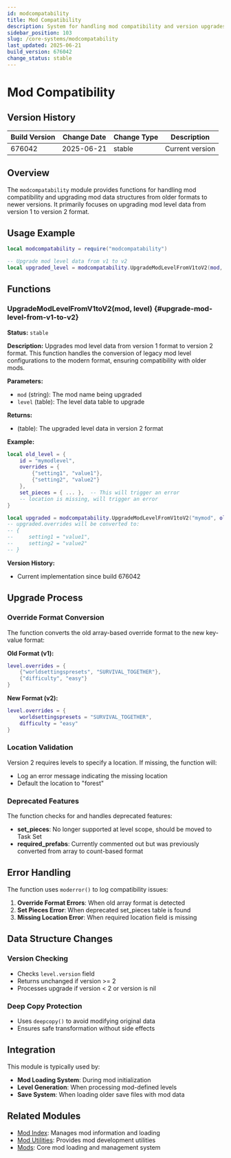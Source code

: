 ```yaml
---
id: modcompatability
title: Mod Compatibility
description: System for handling mod compatibility and version upgrades
sidebar_position: 103
slug: /core-systems/modcompatability
last_updated: 2025-06-21
build_version: 676042
change_status: stable
---
```


# Mod Compatibility

## Version History
| Build Version | Change Date | Change Type | Description |
|---|----|----|----|
| 676042 | 2025-06-21 | stable | Current version |

## Overview

The `modcompatability` module provides functions for handling mod compatibility and upgrading mod data structures from older formats to newer versions. It primarily focuses on upgrading mod level data from version 1 to version 2 format.

## Usage Example

```lua
local modcompatability = require("modcompatability")

-- Upgrade mod level data from v1 to v2
local upgraded_level = modcompatability.UpgradeModLevelFromV1toV2(mod, level_data)
```

## Functions

### UpgradeModLevelFromV1toV2(mod, level) {#upgrade-mod-level-from-v1-to-v2}

**Status:** `stable`

**Description:**
Upgrades mod level data from version 1 format to version 2 format. This function handles the conversion of legacy mod level configurations to the modern format, ensuring compatibility with older mods.

**Parameters:**
- `mod` (string): The mod name being upgraded
- `level` (table): The level data table to upgrade

**Returns:**
- (table): The upgraded level data in version 2 format

**Example:**
```lua
local old_level = {
    id = "mymodlevel",
    overrides = {
        {"setting1", "value1"},
        {"setting2", "value2"}
    },
    set_pieces = { ... },  -- This will trigger an error
    -- location is missing, will trigger an error
}

local upgraded = modcompatability.UpgradeModLevelFromV1toV2("mymod", old_level)
-- upgraded.overrides will be converted to:
-- {
--     setting1 = "value1",
--     setting2 = "value2"
-- }
```

**Version History:**
- Current implementation since build 676042

## Upgrade Process

### Override Format Conversion

The function converts the old array-based override format to the new key-value format:

**Old Format (v1):**
```lua
level.overrides = {
    {"worldsettingspresets", "SURVIVAL_TOGETHER"},
    {"difficulty", "easy"}
}
```

**New Format (v2):**
```lua
level.overrides = {
    worldsettingspresets = "SURVIVAL_TOGETHER",
    difficulty = "easy"
}
```

### Location Validation

Version 2 requires levels to specify a location. If missing, the function will:
- Log an error message indicating the missing location
- Default the location to "forest"

### Deprecated Features

The function checks for and handles deprecated features:
- **set_pieces**: No longer supported at level scope, should be moved to Task Set
- **required_prefabs**: Currently commented out but was previously converted from array to count-based format

## Error Handling

The function uses `moderror()` to log compatibility issues:

1. **Override Format Errors**: When old array format is detected
2. **Set Pieces Error**: When deprecated set_pieces table is found
3. **Missing Location Error**: When required location field is missing

## Data Structure Changes

### Version Checking
- Checks `level.version` field
- Returns unchanged if version >= 2
- Processes upgrade if version < 2 or version is nil

### Deep Copy Protection
- Uses `deepcopy()` to avoid modifying original data
- Ensures safe transformation without side effects

## Integration

This module is typically used by:
- **Mod Loading System**: During mod initialization
- **Level Generation**: When processing mod-defined levels
- **Save System**: When loading older save files with mod data

## Related Modules

- [Mod Index](./modindex.md): Manages mod information and loading
- [Mod Utilities](./modutil.md): Provides mod development utilities
- [Mods](./mods.md): Core mod loading and management system
